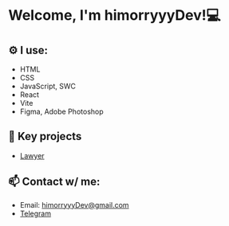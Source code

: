 # Welcome, I'm himorryyyDev!💻

## ⚙️ I use:
- HTML
- CSS
- JavaScript, SWC
- React
- Vite
- Figma, Adobe Photoshop

## 🌟 Key projects
- [Lawyer](https://github.com/himorryyyDev/Lawyer)

## 📫 Contact w/ me:
- Email: himorryyyDev@gmail.com
- [Telegram](https://t.me/himorryyyDev)
